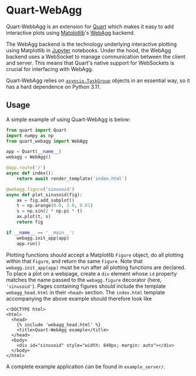 # Quart-WebAgg
Quart-WebbAgg is an extension for [Quart](https://github.com/pallets/quart) which makes it easy to add interactive plots using [Matplotlib](https://github.com/matplotlib/matplotlib)'s [WebAgg](https://matplotlib.org/stable/api/backend_webagg_api.html#module-matplotlib.backends.backend_webagg) backend.

The WebAgg backend is the technology underlying interactive plotting using Matplotlib in [Jupyter](https://jupyter.org/) notebooks.
Under the hood, the WebAgg backend uses a WebSocket to manage communication between the client and server.
This means that Quart's native support for WebSockets is crucial for interfacing with WebAgg.

Quart-WebAgg relies on [`asyncio.TaskGroup`](https://docs.python.org/3/library/asyncio-task.html#asyncio.TaskGroup) objects in an essential way, so it has a hard dependence on Python 3.11.

## Usage
A simple example of using Quart-WebAgg is below:
```python
from quart import Quart
import numpy as np
from quart_webagg import WebAgg

app = Quart(__name__)
webagg = WebAgg()

@app.route('/')
async def index():
    return await render_template('index.html')

@webagg.figure('sinusoid')
async def plot_sinusoid(fig):
    ax = fig.add_subplot()
    t = np.arange(0.0, 3.0, 0.01)
    s = np.sin(2 * np.pi * t)
    ax.plot(t, s)
    return fig

if __name__ == '__main__':
    webagg.init_app(app)
    app.run()
```
Plotting functions should accept a Matplotlib `Figure` object, do all plotting within that `Figure`, and return the same `Figure`.
Note that `webagg.init_app(app)` must be run after all plotting functions are declared.
To place a plot on a webpage, create a `div` element whose `id` property matches the name passed to the `webagg.figure` decorator (here, `'sinusoid'`).
Pages containing figures should include the template `webagg_head.html` in their `<head>` section.
The `index.html` template accompanying the above example should therefore look like
```jinja
<!DOCTYPE html>
<html>
  <head>
    {% include 'webagg_head.html' %}
    <title>Quart-WebAgg example</title>
  </head>
  <body>
    <div id="sinusoid" style="width: 640px; margin: auto"></div>
  </body>
</html>
```

A complete example application can be found in `example_server/`.

